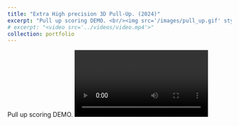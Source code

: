 ```yaml
---
title: "Extra High precision 3D Pull-Up. (2024)"
excerpt: "Pull up scoring DEMO. <br/><img src='/images/pull_up.gif' style='max-width: 500px;'>"
# excerpt: "<video src='../videos/video.mp4'>"
collection: portfolio
---
```


Pull up scoring DEMO.
<video src="/videos/pull_up.mp4" controls style="max-width: 700px;">
  Your browser does not support the video tag.
</video>


